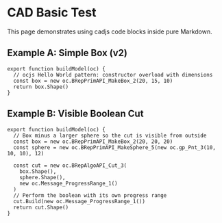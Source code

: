# CAD Basic Test

This page demonstrates using cadjs code blocks inside pure Markdown.

## Example A: Simple Box (v2)

```cadjs
export function buildModel(oc) {
  // ocjs Hello World pattern: constructor overload with dimensions
  const box = new oc.BRepPrimAPI_MakeBox_2(20, 15, 10)
  return box.Shape()
}
```

## Example B: Visible Boolean Cut

```cadjs
export function buildModel(oc) {
  // Box minus a larger sphere so the cut is visible from outside
  const box = new oc.BRepPrimAPI_MakeBox_2(20, 20, 20)
  const sphere = new oc.BRepPrimAPI_MakeSphere_5(new oc.gp_Pnt_3(10, 10, 10), 12)

  const cut = new oc.BRepAlgoAPI_Cut_3(
    box.Shape(),
    sphere.Shape(),
    new oc.Message_ProgressRange_1()
  )
  // Perform the boolean with its own progress range
  cut.Build(new oc.Message_ProgressRange_1())
  return cut.Shape()
}
```
